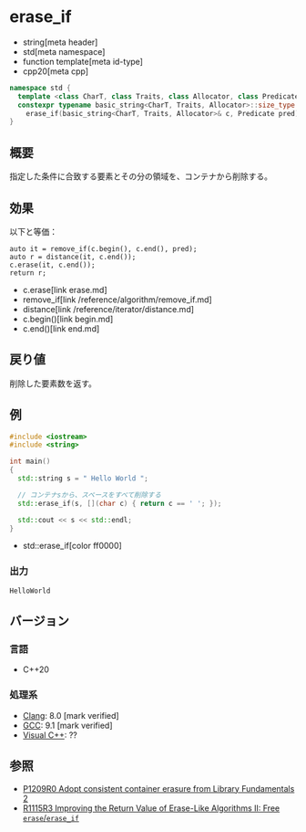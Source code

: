 # erase_if
* string[meta header]
* std[meta namespace]
* function template[meta id-type]
* cpp20[meta cpp]

```cpp
namespace std {
  template <class CharT, class Traits, class Allocator, class Predicate>
  constexpr typename basic_string<CharT, Traits, Allocator>::size_type
    erase_if(basic_string<CharT, Traits, Allocator>& c, Predicate pred);
}
```

## 概要
指定した条件に合致する要素とその分の領域を、コンテナから削除する。


## 効果
以下と等価：

```
auto it = remove_if(c.begin(), c.end(), pred);
auto r = distance(it, c.end());
c.erase(it, c.end());
return r;
```
* c.erase[link erase.md]
* remove_if[link /reference/algorithm/remove_if.md]
* distance[link /reference/iterator/distance.md]
* c.begin()[link begin.md]
* c.end()[link end.md]


## 戻り値
削除した要素数を返す。


## 例
```cpp example
#include <iostream>
#include <string>

int main()
{
  std::string s = " Hello World ";

  // コンテナsから、スペースをすべて削除する
  std::erase_if(s, [](char c) { return c == ' '; });

  std::cout << s << std::endl;
}
```
* std::erase_if[color ff0000]

### 出力
```
HelloWorld
```

## バージョン
### 言語
- C++20

### 処理系
- [Clang](/implementation.md#clang): 8.0 [mark verified]
- [GCC](/implementation.md#gcc): 9.1 [mark verified]
- [Visual C++](/implementation.md#visual_cpp): ??


## 参照
- [P1209R0 Adopt consistent container erasure from Library Fundamentals 2](http://www.open-std.org/jtc1/sc22/wg21/docs/papers/2018/p1209r0.html)
- [R1115R3 Improving the Return Value of Erase-Like Algorithms II: Free `erase`/`erase_if`](http://www.open-std.org/jtc1/sc22/wg21/docs/papers/2019/p1115r3.pdf)
